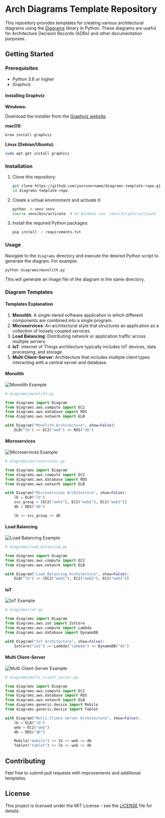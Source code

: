 # Arch Diagrams Template Repository

This repository provides templates for creating various architectural diagrams using the [Diagrams](https://diagrams.mingrammer.com/) library in Python. These diagrams are useful for Architecture Decision Records (ADRs) and other documentation purposes.

## Getting Started

### Prerequisites

- Python 3.6 or higher
- Graphviz

#### Installing Graphviz

**Windows:**

Download the installer from the [Graphviz website](https://graphviz.gitlab.io/download/).

**macOS:**

```sh
brew install graphviz
```

**Linux (Debian/Ubuntu):**

```sh
sudo apt-get install graphviz
```

### Installation

1. Clone this repository:
    ```sh
    git clone https://github.com/yourusername/diagrams-template-repo.git
    cd diagrams-template-repo
    ```

2. Create a virtual environment and activate it:
    ```sh
    python -m venv venv
    source venv/bin/activate  # On Windows use `venv\Scripts\activate`
    ```

3. Install the required Python packages:
    ```sh
    pip install -r requirements.txt
    ```

### Usage

Navigate to the `diagrams` directory and execute the desired Python script to generate the diagram. For example:

```sh
python diagrams/monolith.py
```

This will generate an image file of the diagram in the same directory.

### Diagram Templates

#### Templates Explanation

1. **Monolith**: A single-tiered software application in which different components are combined into a single program.
2. **Microservices**: An architectural style that structures an application as a collection of loosely coupled services.
3. **Load Balancing**: Distributing network or application traffic across multiple servers.
4. **IoT**: Internet of Things architecture typically includes IoT devices, data processing, and storage.
5. **Multi Client-Server**: Architecture that includes multiple client types interacting with a central server and database.


#### Monolith

![Monolith Example](monolith_architecture.png)

```python
# diagrams/monolith.py

from diagrams import Diagram
from diagrams.aws.compute import EC2
from diagrams.aws.database import RDS
from diagrams.aws.network import ELB

with Diagram("Monolith Architecture", show=False):
    ELB("lb") >> EC2("web") >> RDS("db")
```

#### Microservices

![Microservices Example](microservices_architecture.png)

```python
# diagrams/microservices.py

from diagrams import Diagram
from diagrams.aws.compute import EC2
from diagrams.aws.database import RDS
from diagrams.aws.network import ELB

with Diagram("Microservices Architecture", show=False):
    lb = ELB("lb")
    svc_group = [EC2("web1"), EC2("web2"), EC2("web3")]
    db = RDS("db")

    lb >> svc_group >> db
```

#### Load Balancing

![Load Balancing Example](load_balancing_architecture.png)

```python
# diagrams/load_balancing.py

from diagrams import Diagram
from diagrams.aws.compute import EC2
from diagrams.aws.network import ELB

with Diagram("Load Balancing Architecture", show=False):
    ELB("lb") >> [EC2("web1"), EC2("web2"), EC2("web3")]
```

#### IoT

![IoT Example](iot_architecture.png)

```python
# diagrams/iot.py

from diagrams import Diagram
from diagrams.aws.iot import IotCore
from diagrams.aws.compute import Lambda
from diagrams.aws.database import DynamoDB

with Diagram("IoT Architecture", show=False):
    IotCore("iot") >> Lambda("lambda") >> DynamoDB("db")
```

#### Multi Client-Server

![Multi Client-Server Example](load_balancing_architecture.png)

```python
# diagrams/multi_client_server.py

from diagrams import Diagram
from diagrams.aws.compute import EC2
from diagrams.aws.database import RDS
from diagrams.aws.network import ELB
from diagrams.generic.device import Mobile
from diagrams.generic.device import Tablet

with Diagram("Multi Client-Server Architecture", show=False):
    lb = ELB("lb")
    web = EC2("web")
    db = RDS("db")

    Mobile("mobile") >> lb >> web >> db
    Tablet("tablet") >> lb >> web >> db
```

## Contributing

Feel free to submit pull requests with improvements and additional templates.

## License

This project is licensed under the MIT License - see the [LICENSE](LICENSE) file for details.
